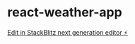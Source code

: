 # react-weather-app

[Edit in StackBlitz next generation editor ⚡️](https://stackblitz.com/~/github.com/JustinePham/react-weather-app)